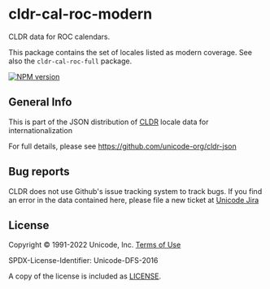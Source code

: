 # cldr-cal-roc-modern

CLDR data for ROC calendars.

This package contains the set of locales listed as modern coverage. See also the `cldr-cal-roc-full` package.


[![NPM version](https://img.shields.io/npm/v/cldr-cal-roc-modern.svg?style=flat)](https://www.npmjs.org/package/cldr-cal-roc-modern)

## General Info

This is part of the JSON distribution of [CLDR](http://cldr.unicode.org/)
locale data for internationalization

For full details, please see <https://github.com/unicode-org/cldr-json>

## Bug reports

CLDR does not use Github's issue tracking system to track bugs.  If you find an error in
the data contained here, please file a new ticket at [Unicode Jira](https://unicode-org.atlassian.net/projects/CLDR/issues)

## License

Copyright © 1991-2022 Unicode, Inc.
[Terms of Use](http://www.unicode.org/copyright.html)

SPDX-License-Identifier: Unicode-DFS-2016

A copy of the license is included as [LICENSE](./LICENSE).
